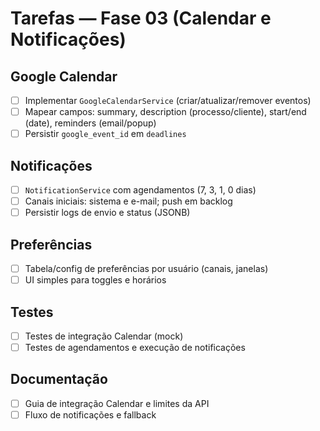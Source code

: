 # Tarefas — Fase 03 (Calendar e Notificações)

## Google Calendar
- [ ] Implementar `GoogleCalendarService` (criar/atualizar/remover eventos)
- [ ] Mapear campos: summary, description (processo/cliente), start/end (date), reminders (email/popup)
- [ ] Persistir `google_event_id` em `deadlines`

## Notificações
- [ ] `NotificationService` com agendamentos (7, 3, 1, 0 dias)
- [ ] Canais iniciais: sistema e e-mail; push em backlog
- [ ] Persistir logs de envio e status (JSONB)

## Preferências
- [ ] Tabela/config de preferências por usuário (canais, janelas)
- [ ] UI simples para toggles e horários

## Testes
- [ ] Testes de integração Calendar (mock)
- [ ] Testes de agendamentos e execução de notificações

## Documentação
- [ ] Guia de integração Calendar e limites da API
- [ ] Fluxo de notificações e fallback